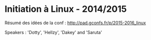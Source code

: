 Initiation à Linux - 2014/2015
==============================

Résumé des idées de la conf : http://pad.gconfs.fr/p/2015-2016_linux

Speakers : 'Dotty', 'Hellzy', 'Dakey' and 'Saruta'
